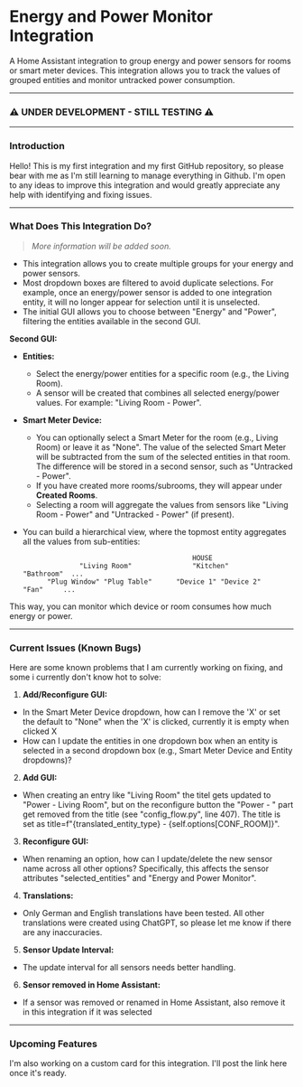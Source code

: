 # Energy and Power Monitor Integration

A Home Assistant integration to group energy and power sensors for rooms or smart meter devices. This integration allows you to track the values of grouped entities and monitor untracked power consumption.

---

### ⚠️ UNDER DEVELOPMENT - STILL TESTING ⚠️

---

### Introduction

Hello! This is my first integration and my first GitHub repository, so please bear with me as I'm still learning to manage everything in Github. I'm open to any ideas to improve this integration and would greatly appreciate any help with identifying and fixing issues.

---

### What Does This Integration Do?

> _More information will be added soon._

- This integration allows you to create multiple groups for your energy and power sensors.
- Most dropdown boxes are filtered to avoid duplicate selections. For example, once an energy/power sensor is added to one integration entity, it will no longer appear for selection until it is unselected.
- The initial GUI allows you to choose between "Energy" and "Power", filtering the entities available in the second GUI.

**Second GUI:**
- **Entities:**
  - Select the energy/power entities for a specific room (e.g., the Living Room).
  - A sensor will be created that combines all selected energy/power values. For example: "Living Room - Power".
- **Smart Meter Device:**
  - You can optionally select a Smart Meter for the room (e.g., Living Room) or leave it as "None". The value of the selected Smart Meter will be subtracted from the sum of the 
    selected entities in that room. The difference will be stored in a second sensor, such as "Untracked - Power".
  - If you have created more rooms/subrooms, they will appear under **Created Rooms**.
  - Selecting a room will aggregate the values from sensors like "Living Room - Power" and "Untracked - Power" (if present).

- You can build a hierarchical view, where the topmost entity aggregates all the values from sub-entities:

                                                HOUSE
                    "Living Room"               "Kitchen"                   "Bathroom"  ...
            "Plug Window" "Plug Table"      "Device 1" "Device 2"             "Fan"     ...


This way, you can monitor which device or room consumes how much energy or power.

---

### Current Issues (Known Bugs)

Here are some known problems that I am currently working on fixing, and some i currently don't know hot to solve:

1. **Add/Reconfigure GUI:**
 - In the Smart Meter Device dropdown, how can I remove the 'X' or set the default to "None" when the 'X' is clicked, currently it is empty when clicked X
 - How can I update the entities in one dropdown box when an entity is selected in a second dropdown box (e.g., Smart Meter Device and Entity dropdowns)?
 
2. **Add GUI:**
 - When creating an entry like "Living Room" the titel gets updated to "Power - Living Room", but on the reconfigure button the "Power - " part get removed from the title  (see "config_flow.py", line 407). The title is set as title=f"{translated_entity_type} - {self.options[CONF_ROOM]}".
 
3. **Reconfigure GUI:**
 - When renaming an option, how can I update/delete the new sensor name across all other options? Specifically, this affects the sensor attributes "selected_entities" and "Energy and Power Monitor".
 
4. **Translations:**
 - Only German and English translations have been tested. All other translations were created using ChatGPT, so please let me know if there are any inaccuracies.
 
5. **Sensor Update Interval:**
 - The update interval for all sensors needs better handling.
   
6. **Sensor removed in Home Assistant:**
 - If a sensor was removed or renamed in Home Assistant, also remove it in this integration if it was selected

---

### Upcoming Features

I'm also working on a custom card for this integration. I'll post the link here once it's ready.

